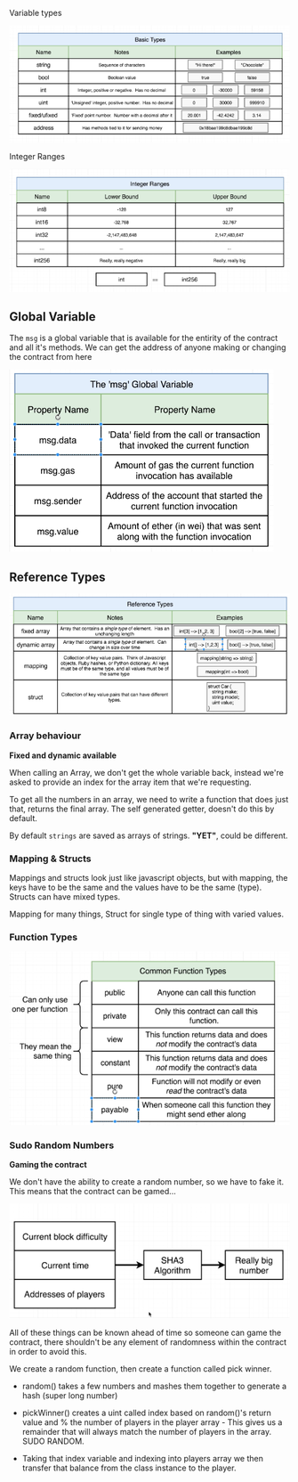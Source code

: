 Variable types

![something](../images/variable-types.png)

Integer Ranges

![something](../images/integer-ranges.png)

## Global Variable

The `msg` is a global variable that is available for the entirity of the contract and all it's methods. We can get the address of anyone making or changing the contract from here

![something](../images/msg.png)

## Reference Types

![something](../images/reference-types.png)

### Array behaviour

**Fixed and dynamic available**

When calling an Array, we don't get the whole variable back, instead we're asked to provide an index for the array item that we're requesting.

To get all the numbers in an array, we need to write a function that does just that, returns the final array. The self generated getter, doesn't do this by default.

By default `strings` are saved as arrays of strings. **"YET"**, could be different.

### Mapping & Structs

Mappings and structs look just like javascript objects, but with mapping, the keys have to be the same and the values have to be the same (type). Structs can have mixed types.

Mapping for many things, Struct for single type of thing with varied values.

### Function Types

![something](../images/function-types.png)

### Sudo Random Numbers

**Gaming the contract**

We don't have the ability to create a random number, so we have to fake it. This means that the contract can be gamed...

![something](../images/random.png)

All of these things can be known ahead of time so someone can game the contract, there shouldn't be any element of randomness within the contract in order to avoid this.

We create a random function, then create a function called pick winner.

- random() takes a few numbers and mashes them together to generate a hash (super long number)

- pickWinner() creates a uint called index based on random()'s return value and % the number of players in the player array - This gives us a remainder that will always match the number of players in the array. SUDO RANDOM.

- Taking that index variable and indexing into players array we then transfer that balance from the class instance to the player.
